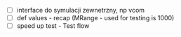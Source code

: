 - [ ] interface do symulacji zewnetrzny, np vcom
- [ ] def values - recap (MRange - used for testing is 1000)
- [ ] speed up test - Test flow